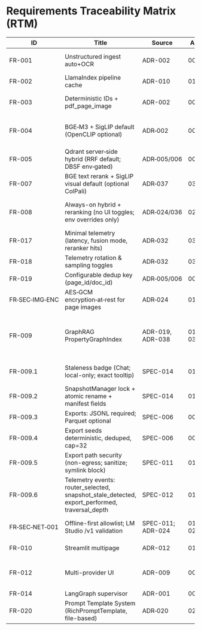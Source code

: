 # Requirements Traceability Matrix (RTM)

| ID | Title | Source | ADR(s) | Code file(s) | Test(s) | Verification | Status |
|----|-------|--------|--------|--------------|---------|--------------|--------|
| FR-001 | Unstructured ingest auto+OCR | ADR-002 | 002 | src/processing/document_processor.py; src/processing/utils.py | tests/unit/processing/test_document_processor.py; tests/unit/processing/test_unstructured_transformation_config.py; tests/integration/test_ingestion_pipeline_pdf_images.py | test | Completed |
| FR-002 | LlamaIndex pipeline cache | ADR-010 | 010 | src/processing/document_processor.py | tests/unit/cache/test_ingestion_cache.py; tests/integration/test_ingestion_pipeline_pdf_images.py | test+analysis | Completed |
| FR-003 | Deterministic IDs + pdf_page_image | ADR-002 | 002 | src/processing/document_processor.py; src/processing/pdf_pages.py; src/models/schemas.py | tests/unit/processing/test_pdf_pages_helpers.py; tests/unit/processing/test_deterministic_ids.py; tests/integration/test_ingestion_pipeline_pdf_images.py | test | Completed |
| FR-004 | BGE‑M3 + SigLIP default (OpenCLIP optional) | ADR‑002 | 002 | src/config/integrations.py; src/models/embeddings.py; src/utils/multimodal.py | tests/unit/retrieval/embeddings/test_embeddings_refactored.py; tests/unit/models/embeddings/test_bge_m3_text_embedder.py; tests/unit/models/embeddings/test_image_embedder.py; tests/integration/test_unified_embeddings_in_retrieval_integration.py | test | Completed |
| FR-005 | Qdrant server‑side hybrid (RRF default; DBSF env‑gated) | ADR‑005/006 | 005,006 | src/retrieval/hybrid.py; src/utils/storage.py | tests/unit/retrieval/dedup/test_dedup_before_final_cut_unique_key.py; tests/unit/retrieval/test_router_factory_hybrid.py | test | Completed |
| FR-007 | BGE text rerank + SigLIP visual default (optional ColPali) | ADR‑037 | 037 | src/retrieval/reranking.py | tests/unit/rerank/test_rerank_timeout_failopen.py; tests/unit/rerank/test_siglip_rescore_mock.py; tests/unit/rerank/test_rerank_ordering_change.py | test | Completed |
| FR-008 | Always-on hybrid + reranking (no UI toggles; env overrides only) | ADR‑024/036 | 024,036 | src/config/settings.py (maps `DOCMIND_RETRIEVAL__USE_RERANKING`), src/retrieval/hybrid.py, src/retrieval/reranking.py | tests/integration/test_settings_page.py | inspection | Implemented |
| FR-017 | Minimal telemetry (latency, fusion mode, reranker hits) | ADR‑032 | 032 | src/utils/telemetry.py; src/retrieval/reranking.py; src/pages/01_chat.py | tests/unit/telemetry/test_telemetry_schema_assertions.py | test | Completed |
| FR-018 | Telemetry rotation & sampling toggles | ADR‑032 | 032 | src/utils/telemetry.py | tests/unit/telemetry/test_rotation_sampling.py | test | Completed |
| FR-019 | Configurable dedup key (page_id/doc_id) | ADR‑005/006 | 005,006 | src/retrieval/hybrid.py; src/config/settings.py | tests/unit/retrieval/qdrant/test_qdrant_dedup_docid.py; tests/unit/retrieval/qdrant/test_qdrant_dedup_before_limit.py | test | Completed |
| FR‑SEC‑IMG‑ENC | AES‑GCM encryption‑at‑rest for page images | ADR‑024 | 011,024 | src/utils/security.py; src/processing/pdf_pages.py | tests/unit/utils/security/test_encrypt_file.py; tests/integration/imaging/test_pdf_images_encrypt.py | test | Completed |
| FR-009 | GraphRAG PropertyGraphIndex | ADR-019, ADR-038 | 019, 038 | src/retrieval/graph_config.py; src/retrieval/router_factory.py; src/persistence/snapshot.py; src/pages/01_chat.py; src/pages/02_documents.py | tests/unit/retrieval/test_graph_helpers.py; tests/unit/retrieval/test_seed_policy.py; tests/unit/persistence/test_snapshot_roundtrip.py; tests/unit/retrieval/test_router_factory_hybrid.py; tests/integration/ui/test_chat_autoload_snapshot.py; tests/integration/ui/test_documents_snapshot_button.py | test | Implemented |
| FR-009.1 | Staleness badge (Chat; local-only; exact tooltip) | SPEC-014 | 014 | src/pages/01_chat.py | tests/unit/pages/test_chat_staleness.py; tests/unit/ui/test_chat_staleness_badge.py; tests/unit/pages/test_chat_tooltip_copy.py | test | Implemented |
| FR-009.2 | SnapshotManager lock + atomic rename + manifest fields | SPEC-014 | 014 | src/persistence/snapshot.py | tests/unit/persistence/test_snapshot_manager.py; tests/unit/persistence/test_snapshot_roundtrip.py | test | Implemented |
| FR-009.3 | Exports: JSONL required; Parquet optional | SPEC-006 | 006 | src/retrieval/graph_config.py; src/pages/02_documents.py | tests/integration/test_graphrag_exports.py | test | Implemented |
| FR-009.4 | Export seeds deterministic, deduped, cap=32 | SPEC-006 | 006 | src/retrieval/graph_config.py | tests/unit/retrieval/test_seed_policy.py | test | Implemented |
| FR-009.5 | Export path security (non-egress; sanitize; symlink block) | SPEC-011 | 011 | src/utils/security.py | tests/unit/security/test_export_path_validation.py; tests/unit/utils/test_security.py | test | Implemented |
| FR-009.6 | Telemetry events: router_selected, snapshot_stale_detected, export_performed, traversal_depth | SPEC-012 | 012 | src/utils/telemetry.py; src/retrieval/query_engine.py; src/pages/01_chat.py; src/agents/tools/router_tool.py | tests/unit/telemetry/test_telemetry_schema_assertions.py; tests/unit/agents/test_router_tool_telemetry.py | test | Implemented |
| FR‑SEC‑NET‑001 | Offline-first allowlist; LM Studio /v1 validation | SPEC-011; ADR-024 | 011, 024 | src/config/settings.py; src/pages/04_settings.py; src/config/llm_factory.py | tests/integration/test_settings_page.py | test | Implemented |
| FR-010 | Streamlit multipage | ADR-012 | 012 | src/app.py; src/pages/04_settings.py | tests/unit/config/test_integrations_runtime.py; tests/integration/test_settings_page.py | inspection | Completed |
| FR-012 | Multi-provider UI | ADR-009 | 009 | src/config/llm_factory.py; src/pages/04_settings.py | tests/unit/config/test_llm_factory.py; tests/unit/config/test_llm_factory_empty_model_defaulting.py; tests/unit/config/test_integrations_runtime.py; tests/integration/test_settings_page.py | test | Completed |
| FR-014 | LangGraph supervisor | ADR-001 | 001 | src/agents/* | tests_agents/* | test | In repo |
| FR-020 | Prompt Template System (RichPromptTemplate, file-based) | ADR‑020 | 020 | src/prompting/*; templates/prompts/*; templates/presets/* | tests/unit/prompting/*; tests/integration/test_prompt_registry.py; tests/e2e/test_prompt_system.py | test | Completed |
